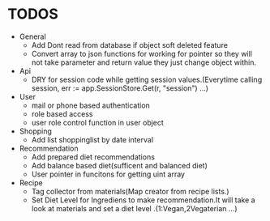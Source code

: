 # TODOS
* General
	- Add Dont read from database if object soft deleted feature
	- Convert array to json functions for working for pointer so they will not take parameter and return value they just change object within.
* Api
	- DRY for session code while getting session values.(Everytime calling session, err := app.SessionStore.Get(r, "session") ...)
* User
	- mail or phone based authentication
	- role based access
	- user role control function in user object
* Shopping
	- Add list shoppinglist by date interval
* Recommendation
	- Add prepared diet recommendations
	- Add balance based diet(sufficent and balanced diet)
	- User pointer in funcitons for getting uint array
* Recipe
	- Tag collector from materials(Map creator from recipe lists.)
	- Set Diet Level for Ingrediens to make recommendation.It will take a look at materials and set a diet level .(1:Vegan,2Vegaterian ...)